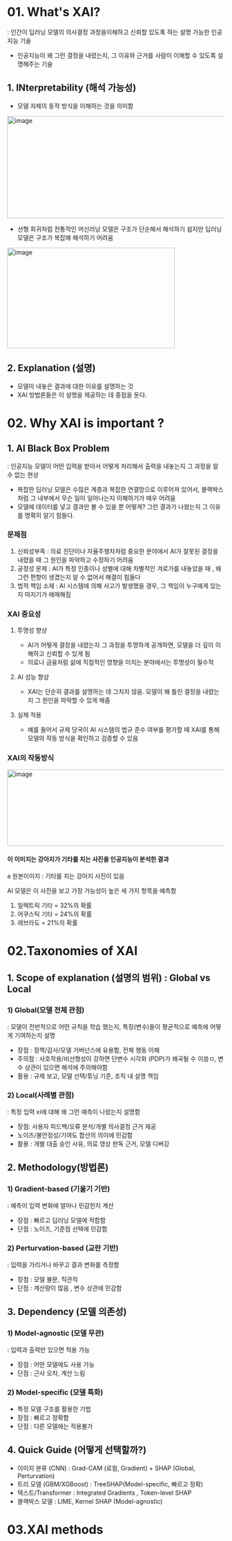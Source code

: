 # 01. What's XAI?
: 인간이 딥러닝 모델의 의사결정 과정을이해하고 신뢰할 있도록 하는 설명 가능한 인공지능 기술
- 인공지능이 왜 그런 결정을 내렸는지, 그 이유와 근거를 사람이 이해할 수 있도록 설명해주는 기술

## 1. INterpretability (해석 가능성)
- 모델 자체의 동작 방식을 이해하는 것을 의미함
 <img width="571" height="237" alt="image" src="https://github.com/user-attachments/assets/6132d09f-dbe7-42c2-bda6-7a90dee81fd2" />

- 선형 회귀처럼 전통적인 머신러닝 모델은 구조가 단순해서 해석하기 쉽지만 딥러닝 모델은 구조가 복잡해 해석하기 어려움
<img width="388" height="233" alt="image" src="https://github.com/user-attachments/assets/1982fbc9-0de5-4628-b1d9-4c6e26383a64" />

## 2. Explanation (설명)
- 모델이 내놓은 결과에 대한 이유를 설명하는 것
- XAI 방법론들은 이 설명을 제공하는 데 중점을 둔다.

# 02. Why XAI is important ?

## 1. AI Black Box Problem
: 인공지능 모델이 어떤 입력을 받아서 어떻게 처리해서 출력을 내놓는지 그 과정을 알 수 없는 현상
- 복잡한 딥러닝 모델은 수많은 계층과 복잡한 연결망으로 이루어져 있어서, 블랙박스처럼 그 내부에서 무슨 일이 일어나는지 이해하기가 매우 어려움
- 모델에 데이터를 넣고 결과만 볼 수 있을 뿐 어떻게? 그런 결과가 나왔는지 그 이유를 명확히 알기 힘들다.

### 문제점
1. 신뢰성부족 : 의료 진단이나 자율주행차처럼 중요한 분야에서 AI가 잘못된 결정을 내렸을 때 그 원인을 파악하고 수정하기 어려움
2. 공정성 문제 : AI가 특정 인종이나 성별에 대해 차별적인 겨로가를 내놓았을 때 , 왜 그런 편향이 생겼는지 알 수 없어서 해결이 힘들다
3. 법적 책임 소재 : AI 시스템에 의해 사고가 발생했을 경우, 그 책임이 누구에게 있는지 따지기가 애매해짐

### XAI 중요성
1. 투명성 향상
   - AI가 어떻게 결정을 내렸는지 그 과정을 투명하게 공개하면, 모델을 더 깊이 이해하고 신뢰할 수 있게 됨
   - 의료나 금융처럼 삶에 직접적인 영향을 미치는 분야에서는 투명성이 필수적
  
2. AI 성능 향상
   - XAI는 단순히 결과를 설명하는 데 그치지 않음. 모델이 왜 틀린 결정을 내렸는지 그 원인을 파악할 수 있게 해줌
3. 실제 적용
   - 예를 들어서 규제 당국이 AI 시스템의 법규 준수 여부를 평가할 때 XAI를 통해 모델의 작동 방식을 확인하고 검증할 수 있음

### XAI의 작동방식
<img width="686" height="177" alt="image" src="https://github.com/user-attachments/assets/96bd8df9-7191-400a-ae0e-0f4960cc8664" />

#### 이 이미지는 강아지가 기타를 치는 사진을 인공지능이 분석한 결과

a 원본이미지 : 기타를 치는 강아지 사진이 있음

AI 모델은 이 사진을 보고 가장 가능성이 높은 세 가지 항목을 예측함
1. 일렉트릭 기타 = 32%의 확률
2. 어쿠스틱 기타 = 24%의 확률
3. 래브라도 = 21%의 확률

# 02.Taxonomies of XAI

## 1. Scope of explanation (설명의 범위) : Global vs Local

### 1) Global(모델 전체 관점)
: 모델이 전반적으로 어떤 규칙을 학습 했는지, 특징(변수)들이 평균적으로 예측에 어떻게 기여하는지 설명
- 장점 : 정책/감사/모델 거버넌스에 유용함, 전체 행동 이해
- 주의점 : 사호작용/비선형성이 강하면 단변수 시각화 (PDP)가 왜곡될 수 이씅ㅁ, 변수 상관이 있으면 해석에 주의해야함
- 활용 : 규제 보고, 모델 선택/튜닝 기준, 조직 내 설명 책임

### 2) Local(사례별 관점)
: 특정 입력 xi에 대해 왜 그런 예측이 나왔는지 설명함
- 장점: 사용자 피드백/오류 분석/개별 의사결정 근거 제공
- 노이즈/불안정성/기여도 합산의 의미에 민감함
- 활용 : 개별 대출 승인 사유, 의료 영상 판독 근거, 모델 디버깅

## 2. Methodology(방법론)

### 1) Gradient-based (기울기 기반)
: 예측이 입력 변화에 얼마나 민감한지 계산
- 장점 : 빠르고 딥러닝 모델에 적합함
- 단점 : 노이즈, 기준점 선택에 민감함

### 2) Perturvation-based (교란 기반)
: 입력을 가리거나 바꾸고 결과 변화를 측정함
- 장점 : 모델 불문, 직관적
- 단점 : 계산량이 많음 , 변수 상관에 민감함

## 3. Dependency (모델 의존성)

### 1) Model-agnostic (모델 무관)
: 입력과 출력만 있으면 적용 가능
- 장점 : 어떤 모델에도 사용 가능
- 단점 : 근사 오차, 계산 느림

### 2) Model-specific (모델 특화)
- 특정 모델 구조를 활용한 기법
- 장점 : 빠르고 정확함
- 단점 : 다른 모델에는 적용불가

## 4. Quick Guide (어떻게 선택할까?)
- 이미지 분류 (CNN) : Grad-CAM (로컬, Gradient) + SHAP (Global, Perturvation)
- 트리 모델 (GBM/XGBoost) : TreeSHAP(Model-specific, 빠르고 정확)
- 텍스트/Transformer : Integrated Gradients , Token-level SHAP
- 블랙박스 모델 : LIME, Kernel SHAP (Model-agnostic)

# 03.XAI methods
